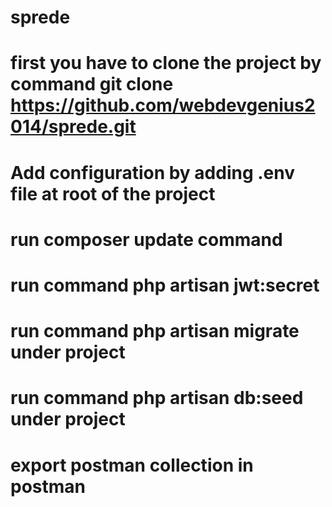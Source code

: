 # sprede
# first you have to clone the project by command git clone https://github.com/webdevgenius2014/sprede.git
# Add configuration by adding .env file at root of the project
# run composer update command
# run command php artisan jwt:secret
# run command php artisan migrate under project
# run command php artisan db:seed under project
# export postman collection in postman
